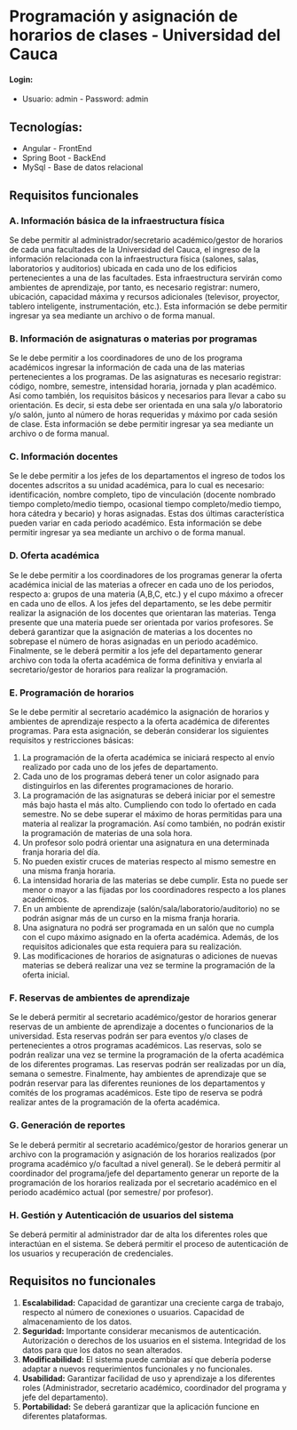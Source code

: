 # Programación y asignación de horarios de clases - Universidad del Cauca

#### Login: 
- Usuario: admin - Password: admin
## Tecnologías: 
- Angular - FrontEnd 
- Spring Boot - BackEnd 
- MySql - Base de datos relacional

## Requisitos funcionales 
### A. Información básica de la infraestructura física
Se debe permitir al administrador/secretario académico/gestor de horarios de cada una
facultades de la Universidad del Cauca, el ingreso de la información relacionada con la
infraestructura física (salones, salas, laboratorios y auditorios) ubicada en cada uno de los
edificios pertenecientes a una de las facultades. Esta infraestructura servirán como ambientes
de aprendizaje, por tanto, es necesario registrar: numero, ubicación, capacidad máxima y
recursos adicionales (televisor, proyector, tablero inteligente, instrumentación, etc.). Esta
información se debe permitir ingresar ya sea mediante un archivo o de forma manual.
### B. Información de asignaturas o materias por programas
Se le debe permitir a los coordinadores de uno de los programa académicos ingresar la
información de cada una de las materias pertenecientes a los programas. De las asignaturas
es necesario registrar: código, nombre, semestre, intensidad horaria, jornada y plan
académico. Así como también, los requisitos básicos y necesarios para llevar a cabo su
orientación. Es decir, si esta debe ser orientada en una sala y/o laboratorio y/o salón, junto al
número de horas requeridas y máximo por cada sesión de clase. Esta información se debe
permitir ingresar ya sea mediante un archivo o de forma manual.
### C. Información docentes
Se le debe permitir a los jefes de los departamentos el ingreso de todos los docentes adscritos
a su unidad académica, para lo cual es necesario: identificación, nombre completo, tipo de vinculación (docente nombrado tiempo completo/medio tiempo, ocasional tiempo
completo/medio tiempo, hora cátedra y becario) y horas asignadas. Estas dos últimas
característica pueden variar en cada periodo académico. Esta información se debe permitir
ingresar ya sea mediante un archivo o de forma manual.
### D. Oferta académica
Se le debe permitir a los coordinadores de los programas generar la oferta académica inicial
de las materias a ofrecer en cada uno de los periodos, respecto a: grupos de una materia
(A,B,C, etc.) y el cupo máximo a ofrecer en cada uno de ellos. A los jefes del departamento,
se les debe permitir realizar la asignación de los docentes que orientaran las materias. Tenga
presente que una materia puede ser orientada por varios profesores. Se deberá garantizar que
la asignación de materias a los docentes no sobrepase el número de horas asignadas en un
periodo académico. Finalmente, se le deberá permitir a los jefe del departamento generar
archivo con toda la oferta académica de forma definitiva y enviarla al secretario/gestor de
horarios para realizar la programación.
### E. Programación de horarios
Se le debe permitir al secretario académico la asignación de horarios y ambientes de
aprendizaje respecto a la oferta académica de diferentes programas.
Para esta asignación, se deberán considerar los siguientes requisitos y restricciones básicas:
1. La programación de la oferta académica se iniciará respecto al envío realizado por
cada uno de los jefes de departamento.
2. Cada uno de los programas deberá tener un color asignado para distinguirlos en las
diferentes programaciones de horario.
3. La programación de las asignaturas se deberá iniciar por el semestre más bajo hasta
el más alto. Cumpliendo con todo lo ofertado en cada semestre.
No se debe superar el máximo de horas permitidas para una materia al realizar la
programación. Así como también, no podrán existir la programación de materias de
una sola hora.
5. Un profesor solo podrá orientar una asignatura en una determinada franja horaria del
día.
6. No pueden existir cruces de materias respecto al mismo semestre en una misma franja
horaria.
7. La intensidad horaria de las materias se debe cumplir. Esta no puede ser menor o
mayor a las fijadas por los coordinadores respecto a los planes académicos.
8. En un ambiente de aprendizaje (salón/sala/laboratorio/auditorio) no se podrán asignar
más de un curso en la misma franja horaria.
9. Una asignatura no podrá ser programada en un salón que no cumpla con el cupo
máximo asignado en la oferta académica. Además, de los requisitos adicionales que
esta requiera para su realización.
10. Las modificaciones de horarios de asignaturas o adiciones de nuevas materias se
deberá realizar una vez se termine la programación de la oferta inicial.
### F. Reservas de ambientes de aprendizaje
Se le deberá permitir al secretario académico/gestor de horarios generar reservas de un
ambiente de aprendizaje a docentes o funcionarios de la universidad. Esta reservas podrán
ser para eventos y/o clases de pertenecientes a otros programas académicos. Las reservas,
solo se podrán realizar una vez se termine la programación de la oferta académica de los
diferentes programas. Las reservas podrán ser realizadas por un día, semana o semestre.
Finalmente, hay ambientes de aprendizaje que se podrán reservar para las diferentes
reuniones de los departamentos y comités de los programas académicos. Este tipo de reserva
se podrá realizar antes de la programación de la oferta académica.
### G. Generación de reportes
Se le deberá permitir al secretario académico/gestor de horarios generar un archivo con la
programación y asignación de los horarios realizados (por programa académico y/o facultad
a nivel general).
Se le deberá permitir al coordinador del programa/jefe del departamento generar un reporte
de la programación de los horarios realizada por el secretario académico en el periodo
académico actual (por semestre/ por profesor).
### H. Gestión y Autenticación de usuarios del sistema
Se deberá permitir al administrador dar de alta los diferentes roles que interactúan en el
sistema. Se deberá permitir el proceso de autenticación de los usuarios y recuperación de
credenciales.

## Requisitos no funcionales

1. **Escalabilidad:** Capacidad de garantizar una creciente carga de trabajo, respecto al
número de conexiones o usuarios. Capacidad de almacenamiento de los datos.
2. **Seguridad:** Importante considerar mecanismos de autenticación. Autorización o
derechos de los usuarios en el sistema. Integridad de los datos para que los datos no
sean alterados.
3. **Modificabilidad:** El sistema puede cambiar así que debería poderse adaptar a nuevos
requerimientos funcionales y no funcionales.
4. **Usabilidad:** Garantizar facilidad de uso y aprendizaje a los diferentes roles
(Administrador, secretario académico, coordinador del programa y jefe del
departamento).
5. **Portabilidad:** Se deberá garantizar que la aplicación funcione en diferentes
plataformas.
